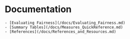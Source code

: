 # Documentation
    - [Evaluating Fairness](/docs/Evaluating_Fairness.md)
    - [Summary Tables](/docs/Measures_QuickReference.md)
    - [References](/docs/References_and_Resources.md)
